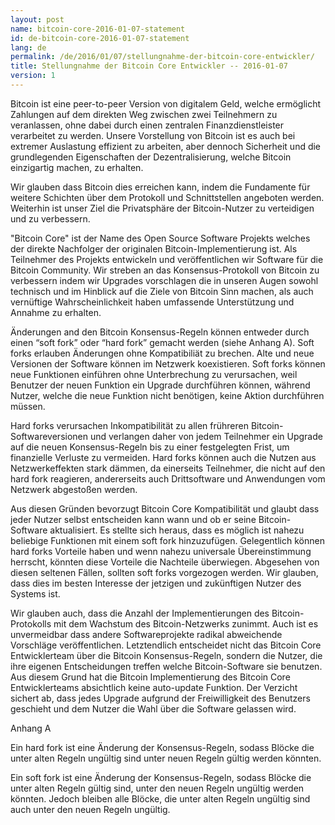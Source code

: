 ```yaml
---
layout: post
name: bitcoin-core-2016-01-07-statement
id: de-bitcoin-core-2016-01-07-statement
lang: de
permalink: /de/2016/01/07/stellungnahme-der-bitcoin-core-entwickler/
title: Stellungnahme der Bitcoin Core Entwickler -- 2016-01-07
version: 1
---
```

Bitcoin ist eine peer-to-peer Version von digitalem Geld, welche ermöglicht Zahlungen auf dem direkten Weg zwischen zwei Teilnehmern zu veranlassen, ohne dabei durch einen zentralen Finanzdienstleister verarbeitet zu werden. Unsere Vorstellung von Bitcoin ist es auch bei extremer Auslastung effizient zu arbeiten, aber dennoch Sicherheit und die grundlegenden  Eigenschaften der Dezentralisierung, welche Bitcoin einzigartig machen, zu erhalten.

Wir glauben dass Bitcoin dies erreichen kann, indem die Fundamente für weitere Schichten über dem Protokoll und Schnittstellen angeboten werden. Weiterhin ist unser Ziel die Privatsphäre der Bitcoin-Nutzer zu verteidigen und zu verbessern.

"Bitcoin Core" ist der Name des Open Source Software Projekts welches der direkte Nachfolger der originalen Bitcoin-Implementierung ist. Als Teilnehmer des Projekts entwickeln und veröffentlichen wir Software für die Bitcoin Community. Wir streben an das Konsensus-Protokoll von Bitcoin zu verbessern indem wir Upgrades vorschlagen die in unseren Augen sowohl technisch und im Hinblick auf die Ziele von Bitcoin Sinn machen, als auch vernüftige Wahrscheinlichkeit haben umfassende Unterstützung und Annahme zu erhalten.

Änderungen and den Bitcoin Konsensus-Regeln können entweder durch einen “soft fork” oder “hard fork” gemacht werden (siehe Anhang A). Soft forks erlauben Änderungen ohne Kompatibiliät zu brechen. Alte und neue Versionen der Software können im Netzwerk koexistieren. Soft forks können neue Funktionen einführen ohne Unterbrechung zu verursachen, weil Benutzer der neuen Funktion ein Upgrade durchführen können, während Nutzer, welche die neue Funktion nicht benötigen, keine Aktion durchführen müssen.

Hard forks verursachen Inkompatibilität zu allen frühreren Bitcoin-Softwareversionen und verlangen daher von jedem Teilnehmer ein Upgrade auf die neuen Konsensus-Regeln bis zu einer festgelegten Frist, um finanzielle Verluste zu vermeiden. Hard forks können auch die Nutzen aus Netzwerkeffekten stark dämmen, da einerseits Teilnehmer, die nicht auf den hard fork reagieren, andererseits auch Drittsoftware und Anwendungen vom Netzwerk abgestoßen werden.

Aus diesen Gründen bevorzugt Bitcoin Core Kompatibilität und glaubt dass jeder Nutzer selbst entscheiden kann wann und ob er seine Bitcoin-Software aktualisiert. Es stellte sich heraus, dass es möglich ist nahezu beliebige Funktionen mit einem soft fork hinzuzufügen. Gelegentlich können hard forks Vorteile haben und wenn nahezu universale Übereinstimmung herrscht, könnten diese Vorteile die Nachteile überwiegen. Abgesehen von diesen seltenen Fällen, sollten soft forks vorgezogen werden. Wir glauben, dass dies im besten Interesse der jetzigen und zukünftigen Nutzer des Systems ist.

Wir glauben auch, dass die Anzahl der Implementierungen des Bitcoin-Protokolls mit dem Wachstum des Bitcoin-Netzwerks zunimmt. Auch ist es unvermeidbar dass andere Softwareprojekte radikal abweichende Vorschläge veröffentlichen. Letztendlich entscheidet nicht das Bitcoin Core Entwicklerteam über die Bitcoin Konsensus-Regeln, sondern die Nutzer, die ihre eigenen Entscheidungen treffen welche Bitcoin-Software sie benutzen. Aus diesem Grund hat die Bitcoin Implementierung des Bitcoin Core Entwicklerteams absichtlich keine auto-update Funktion. Der Verzicht sichert ab, dass jedes Upgrade aufgrund der Freiwilligkeit des Benutzers geschieht und dem Nutzer die Wahl über die Software gelassen wird.

Anhang A

Ein hard fork ist eine Änderung der Konsensus-Regeln, sodass Blöcke die unter alten Regeln ungültig sind unter neuen Regeln gültig werden könnten.

Ein soft fork ist eine Änderung der Konsensus-Regeln, sodass Blöcke die unter alten Regeln gültig sind, unter den neuen Regeln ungültig werden könnten. Jedoch bleiben alle Blöcke, die unter alten Regeln ungültig sind auch unter den neuen Regeln ungültig.

